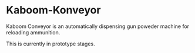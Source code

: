 # Kaboom-Konveyor
Kaboom Conveyor is an automatically dispensing gun poweder machine for reloading ammunition.

This is currently in prototype stages.
